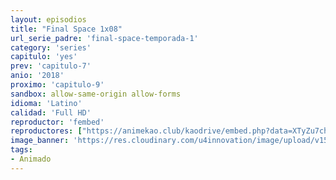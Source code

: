 ```yaml
---
layout: episodios
title: "Final Space 1x08"
url_serie_padre: 'final-space-temporada-1'
category: 'series'
capitulo: 'yes'
prev: 'capitulo-7'
anio: '2018'
proximo: 'capitulo-9'
sandbox: allow-same-origin allow-forms
idioma: 'Latino'
calidad: 'Full HD'
reproductor: 'fembed'
reproductores: ["https://animekao.club/kaodrive/embed.php?data=XTyZu7choMzwOD+pWXMI7BwqYExFsQDCWBojzcAX2U/lyULFZUkUGnjUCtcijtZjb3XtFfCwyovQpFqGzoNoeI92nRO+kq0DtdYsS+uLLmJXqE95s8UySWqjwUIWoiaK2UAUL4L7yaz5TOxUw+o1tw/4fK+tU8oWSrXSPj8imDe1yPpBYGgihGBOS5lfzDHxgkhPkXYZhprIpDOW3JeW8tLt5CktyNvJqf4HNHAGWPDIOnwV8NRhpH6uyY7Mfwa/S/ggF7xe8uBmMrtz5eCN82Y6S56m+DB5wVRLoZSq86ajtwPg1w3Kv6MZs/9L7D5YNJ/IXLouQxBIIdVC9b/3Gs50XSSFfPm1Ddpy4LqaXQ/865qS62Zj5YH/CuCtgiZONqVvBQrwg1IdJct7XEv0kQ=="]
image_banner: 'https://res.cloudinary.com/u4innovation/image/upload/v1560736048/final-space-banner-min_fxzmcc.jpg'
tags:
- Animado
---
```












